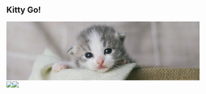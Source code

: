 ## Kitty Go! 
![Image alt](https://github.com/Defaultwsr74/Defaultwsr74/raw/main/kitty.jpg)
<a href="https://lon9.github.io">
<img align="left" src="https://github-readme-stats.vercel.app/api?username=defaultwsr74&count_private=true&show_icons=true&theme=dark" />
</a>
<a href="https://lon9.github.io">
<img align="left" src="https://github-readme-stats.vercel.app/api/top-langs/?username=defaultwsr74&theme=dark&hide=html" />
</a>
